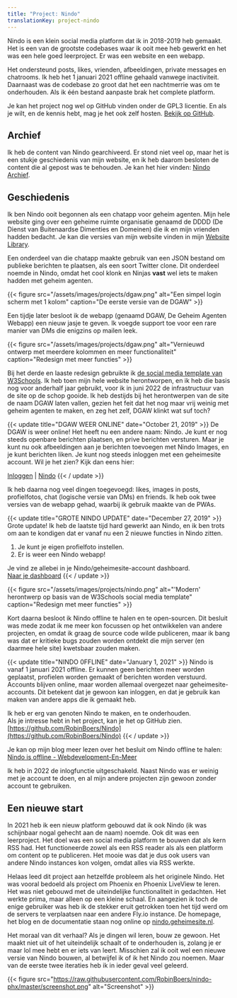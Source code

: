 ```yaml
---
title: "Project: Nindo"
translationKey: project-nindo
---
```


Nindo is een klein social media platform dat ik in 2018-2019 heb gemaakt.  
Het is een van de grootste codebases waar ik ooit mee heb gewerkt en het was een hele goed leerproject. Er was een website en een webapp.

Het ondersteund posts, likes, vrienden, afbeeldingen, private messages en chatrooms. Ik heb het 1 januari 2021 offline gehaald vanwege inactiviteit. Daarnaast was de codebase zo groot dat het een nachtmerrie was om te onderhouden. Als ik één bestand aanpaste brak het complete platform.

Je kan het project nog wel op GitHub vinden onder de GPL3 licentie. En als je wilt, en de kennis hebt, mag je het ook zelf hosten. [Bekijk op GitHub](https://github.com/RobinBoers/nindo).

## Archief

Ik heb de content van Nindo gearchiveerd. Er stond niet veel op, maar het is een stukje geschiedenis van mijn website, en ik heb daarom besloten de content die al gepost was te behouden. Je kan het hier vinden: [Nindo Archief](/website/nindo/).

## Geschiedenis

Ik ben Nindo ooit begonnen als een chatapp voor geheim agenten. Mijn hele website ging over een geheime ruimte organisatie genaamd de DDDD (De Dienst van Buitenaardse Dimenties en Domeinen) die ik en mijn vrienden hadden bedacht. Je kan die versies van mijn website vinden in mijn [Website Library](/website/overview.php).

Een onderdeel van die chatapp maakte gebruik van een JSON bestand om publieke berichten te plaatsen, als een soort Twitter clone. Dit onderdeel noemde in Nindo, omdat het cool klonk en Ninjas <strong class="bold">vast</strong> wel iets te maken hadden met geheim agenten.

{{< figure src="/assets/images/projects/dgaw.png" alt="Een simpel login scherm met 1 kolom" caption="De eerste versie van de DGAW" >}}

Een tijdje later besloot ik de webapp (genaamd DGAW, De Geheim Agenten Webapp) een nieuw jasje te geven. Ik voegde support toe voor een rare manier van DMs die enigzins op mailen leek.

{{< figure src="/assets/images/projects/dgaw.png" alt="Vernieuwd ontwerp met meerdere kolommen en meer functionaliteit" caption="Redesign met meer functies" >}}

Bij het derde en laaste redesign gebruikte ik [de social media template van W3Schools](https://www.w3schools.com/w3css/tryw3css_templates_social.htm). Ik heb toen mijn hele website herontworpen, en ik heb die basis nog voor anderhalf jaar gebruikt, voor ik in juni 2022 de infrastructuur van de site op de schop gooide. Ik heb destijds bij het herontwerpen van de site de naam DGAW laten vallen, gezien het feit dat het nog maar vrij weinig met geheim agenten te maken, en zeg het zelf, DGAW klinkt wat suf toch?

{{< update title="DGAW WEER ONLINE" date="October 21, 2019" >}}
De DGAW is weer online! Het heeft nu een andere naam: Nindo. Je kunt er nog steeds openbare berichten plaatsen, en prive berichten versturen. Maar je kunt nu ook afbeeldingen aan je berichten toevoegen met Nindo Images, en je kunt berichten liken. Je kunt nog steeds inloggen met een geheimesite account. Wil je het zien? Kijk dan eens hier:

[Inloggen](/account/inloggen.php) | [Nindo](/website/nindo)
{{< / update >}}

Ik heb daarna nog veel dingen toegevoegd: likes, images in posts, profielfotos, chat (logische versie van DMs) en friends. Ik heb ook twee versies van de webapp gehad, waarbij ik gebruik maakte van de PWAs.

{{< update title="GROTE NINDO UPDATE" date="December 27, 2019" >}}
Grote update! Ik heb de laatste tijd hard gewerkt aan Nindo, en ik ben trots om aan te kondigen dat er vanaf nu een 2 nieuwe functies in Nindo zitten.

1.  Je kunt je eigen profielfoto instellen.
2.  Er is weer een Nindo webapp!

Je vind ze allebei in je Nindo/geheimesite-account dashboard.  
[Naar je dashboard](/account)
{{< / update >}}

{{< figure src="/assets/images/projects/nindo.png" alt="'Modern' herontwerp op basis van de W3Schools social media template" caption="Redesign met meer functies" >}}

Kort daarna besloot ik Nindo offline te halen en te open-sourcen. Dit besluit was mede zodat ik me meer kon focussen op het ontwikkelen van andere projecten, en omdat ik graag de source code wilde publiceren, maar ik bang was dat er kritieke bugs zouden worden ontdekt die mijn server (en daarmee hele site) kwetsbaar zouden maken.

{{< update title="NINDO 0FFLINE" date="January 1, 2021" >}}
Nindo is vanaf 1 januari 2021 offline. Er kunnen geen berichten meer worden geplaatst, profielen worden gemaakt of berichten worden verstuurd. Accounts blijven online, maar worden allemaal overgezet naar geheimesite-accounts. Dit betekent dat je gewoon kan inloggen, en dat je gebruik kan maken van andere apps die ik gemaakt heb.

Ik heb er erg van genoten Nindo te maken, en te onderhouden.  
Als je intresse hebt in het project, kan je het op GitHub zien.  
[https://github.com/RobinBoers/Nindo](https://github.com/RobinBoers/Nindo)
{{< / update >}}

Je kan op mijn blog meer lezen over het besluit om Nindo offline te halen: [Nindo is offline - Webdevelopment-En-Meer](https://blog.geheimesite.nl/2021/01/nindo-is-offline.html)

Ik heb in 2022 de inlogfunctie uitgeschakeld. Naast Nindo was er weinig met je account te doen, en al mijn andere projecten zijn gewoon zonder account te gebruiken.

## Een nieuwe start

In 2021 heb ik een nieuw platform gebouwd dat ik ook Nindo (ik was schijnbaar nogal gehecht aan de naam) noemde. Ook dit was een leerproject. Het doel was een social media platform te bouwen dat als kern RSS had. Het functioneerde zowel als een RSS reader als als een platform om content op te publiceren. Het mooie was dat je dus ook users van andere Nindo instances kon volgen, omdat alles via RSS werkte.

Helaas leed dit project aan hetzelfde probleem als het originele Nindo. Het was vooral bedoeld als project om Phoenix en Phoenix LiveView te leren. Het was niet gebouwd met de uiteindelijke functionaliteit in gedachten. Het werkte prima, maar alleen op een kleine schaal. En aangezien ik toch de enige gebruiker was heb ik de stekker eruit getrokken toen het tijd werd om de servers te verplaatsen naar een andere Fly.io instance. De homepage, het blog en de documentatie staan nog online op [nindo.geheimesite.nl](https://nindo.geheimesite.nl).

Het moraal van dit verhaal? Als je dingen wil leren, bouw ze gewoon. Het maakt niet uit of het uiteindelijk schaalt of te onderhouden is, zolang je er maar lol mee hebt en er iets van leert. Misschien zal ik ooit wel een nieuwe versie van Nindo bouwen, al betwijfel ik of ik het Nindo zou noemen. Maar van de eerste twee iteraties heb ik in ieder geval veel geleerd.

{{< figure src="https://raw.githubusercontent.com/RobinBoers/nindo-phx/master/screenshot.png" alt="Screenshot" >}}
